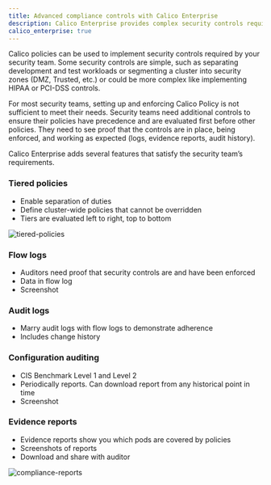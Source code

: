```yaml
---
title: Advanced compliance controls with Calico Enterprise
description: Calico Enterprise provides complex security controls required by security teams.
calico_enterprise: true
---
```


Calico policies can be used to implement security controls required by your security team. Some security controls are simple, such as separating development and test workloads or segmenting a cluster into security zones (DMZ, Trusted, etc.) or could be more complex like implementing HIPAA or PCI-DSS controls.

For most security teams, setting up and enforcing Calico Policy is not sufficient to meet their needs.
Security teams need additional controls to ensure their policies have precedence and are evaluated first before other policies.
They need to see proof that the controls are in place, being enforced, and working as expected (logs, evidence reports, audit history).

Calico Enterprise adds several features that satisfy the security team’s requirements.

### Tiered policies

- Enable separation of duties
- Define cluster-wide policies that cannot be overridden 
- Tiers are evaluated left to right, top to bottom

![tiered-policies]({{site.baseurl}}/images/tiered-policies.png)

### Flow logs

- Auditors need proof that security controls are and have been enforced
- Data in flow log
- Screenshot

### Audit logs

- Marry audit logs with flow logs to demonstrate adherence
- Includes change history

### Configuration auditing

- CIS Benchmark Level 1 and Level 2
- Periodically reports. Can download report from any historical point in time
- Screenshot

### Evidence reports

- Evidence reports show you which pods are covered by policies
- Screenshots of reports
- Download and share with auditor

![compliance-reports]({{site.baseurl}}/images/compliance-reports.png)
